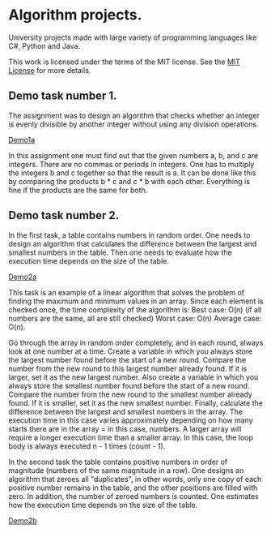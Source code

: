 # Algorithm projects.
University projects made with large variety of programming languages like C#, Python and Java.

This work is licensed under the terms of the MIT license. See the [MIT License](LICENSE) for more details.

## Demo task number 1.

The assignment was to design an algorithm that checks whether an integer is evenly divisible by another integer without using any division operations.

[Demo1a](https://github.com/veeraTommila/Algorithms1/blob/main/Demo1aEvenlyDivisibleConsoleApp/Program.cs)

In this assignment one must find out that the given numbers a, b, and c are integers. There are no commas or periods in integers. One has to multiply the integers b and c together so that the result is a. It can be done like this by comparing the products b * c and c * b with each other. Everything is fine if the products are the same for both.

## Demo task number 2.

In the first task, a table contains numbers in random order. One needs to design an algorithm that calculates the difference between the largest and smallest numbers in the table. Then one needs to evaluate how the execution time depends on the size of the table.

[Demo2a](https://github.com/veeraTommila/Algorithms1/blob/main/Find_the_largest_and_smallest_from_the_table_Console_App/Program.cs)

This task is an example of a linear algorithm that solves the problem of finding the maximum and minimum values in an array. Since each element is checked once, the time complexity of the algorithm is: Best case: O(n) (if all numbers are the same, all are still checked) Worst case: O(n) Average case: O(n).

Go through the array in random order completely, and in each round, always look at one number at a time. Create a variable in which you always store the largest number found before the start of a new round. Compare the number from the new round to this largest number already found. If it is larger, set it as the new largest number. Also create a variable in which you always store the smallest number found before the start of a new round. Compare the number from the new round to the smallest number already found. If it is smaller, set it as the new smallest number. Finally, calculate the difference between the largest and smallest numbers in the array. The execution time in this case varies approximately depending on how many starts there are in the array = in this case, numbers. A larger array will require a longer execution time than a smaller array. In this case, the loop body is always executed n -
1 times (count - 1).

In the second task the table contains positive numbers in order of magnitude (numbers of the same magnitude in a row). One designs an algorithm that zeroes all "duplicates", in other words, only one copy of each positive number remains in the table, and the other positions are filled with zero. In addition, the number of zeroed numbers is counted. One estimates how the execution time depends on the size of the table.

[Demo2b](https://github.com/veeraTommila/Algorithms1/blob/main/Demo2bConsoleApp/Program.cs)
